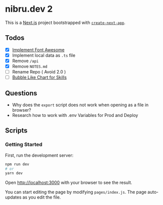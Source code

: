 # nibru.dev 2

This is a [Next.js](https://nextjs.org/) project bootstrapped with [`create-next-app`](https://github.com/vercel/next.js/tree/canary/packages/create-next-app).


## Todos

- [x] [Implement Font Awesome](https://dev.to/vuongddang/how-to-use-fontawesome-in-next-js-5bl5)
- [x] Implement local data as `.ts` file
- [x] Remove `/api`
- [x] Remove `NOTES.md`
- [ ] Rename Repo ( Avoid 2.0 )
- [ ] [Bubble Like Chart for Skills](https://www.npmjs.com/package/@weknow/react-bubble-chart-d3)

## Questions

- Why does the `export` script does not work when opening as a file in browser?
- Research how to work with .env Variables for Prod and Deploy

## Scripts
### Getting Started

First, run the development server:

```bash
npm run dev
# or
yarn dev
```

Open [http://localhost:3000](http://localhost:3000) with your browser to see the result.

You can start editing the page by modifying `pages/index.js`. The page auto-updates as you edit the file.
